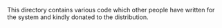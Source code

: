 This directory  contains various code which  other people have written
for the system and kindly donated to the distribution.
